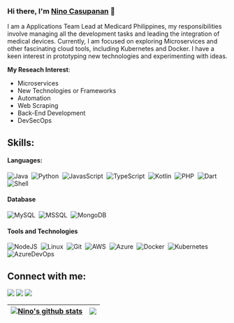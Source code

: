 ### Hi there, I'm [Nino Casupanan](https://nnocsupnn.github.io) 👋

I am a Applications Team Lead at Medicard Philippines, my responsibilities involve managing all the development tasks and leading the integration of medical devices. Currently, I am focused on exploring Microservices and other fascinating cloud tools, including Kubernetes and Docker. I have a keen interest in prototyping new technologies and experimenting with ideas.

**My Reseach Interest**:
- Microservices
- New Technologies or Frameworks
- Automation
- Web Scraping
- Back-End Development
- DevSecOps

## Skills:

#### Languages:

![Java](https://img.shields.io/badge/Java-ED8B00?style=for-the-badge&logo=java&logoColor=white)&nbsp;
![Python](https://img.shields.io/badge/Python-3776AB?style=for-the-badge&logo=python&logoColor=white)&nbsp;
![JavasScript](https://img.shields.io/badge/JavaScript-121011?style=for-the-badge&logo=javascript&logoColor=white)&nbsp;
![TypeScript](https://img.shields.io/badge/TypeScript-121011?style=for-the-badge&logo=typescript&logoColor=blue)&nbsp;
![Kotlin](https://img.shields.io/badge/Kotlin-blue?style=for-the-badge&logo=kotlin&logoColor=white)&nbsp;
![PHP](https://img.shields.io/badge/PHP-blue?style=for-the-badge&logo=php&logoColor=white)&nbsp;
![Dart](https://img.shields.io/badge/Dart-blue?style=for-the-badge&logo=dart&logoColor=white)&nbsp;
![Shell](https://img.shields.io/badge/Shell_Script-121011?style=for-the-badge&logo=gnu-bash&logoColor=white)&nbsp;

#### Database

![MySQL](https://img.shields.io/badge/MySQL-00000F?style=for-the-badge&logo=mysql&logoColor=white)&nbsp;
![MSSQL](https://img.shields.io/badge/MSSQL-316192?style=for-the-badge&logo=ssms&logoColor=white)&nbsp;
![MongoDB](https://img.shields.io/badge/MongoDB-316192?style=for-the-badge&logo=mongodb&logoColor=white)&nbsp;

#### Tools and Technologies

![NodeJS](https://img.shields.io/badge/NodeJS-121011?style=for-the-badge&logo=javascript&logoColor=white)&nbsp;
![Linux](https://img.shields.io/badge/Linux-FCC624?style=for-the-badge&logo=linux&logoColor=black)&nbsp;
![Git](https://img.shields.io/badge/GIT-E44C30?style=for-the-badge&logo=git&logoColor=white)&nbsp;
![AWS](https://img.shields.io/badge/Amazon_AWS-232F3E?style=for-the-badge&logo=amazon-aws&logoColor=white)&nbsp;
![Azure](https://img.shields.io/badge/Azure--Cloud-blue?style=for-the-badge&logo=azure-devops&logoColor=white)&nbsp;
![Docker](https://img.shields.io/badge/Docker-blue?style=for-the-badge&logo=docker&logoColor=white)&nbsp;
![Kubernetes](https://img.shields.io/badge/Kubernetes-violet?style=for-the-badge&logo=kubernetes&logoColor=white)&nbsp;
![AzureDevOps](https://img.shields.io/badge/Azure--Cloud-blue?style=for-the-badge&logo=azure-devops&logoColor=white)&nbsp;

## Connect with me:

<p align = "center">

[<img src ="https://img.shields.io/badge/website-%23.svg?&style=for-the-badge&logo=www&logoColor=white%22&color=black">](https://nnocsupnn.github.io)
[<img src="https://img.shields.io/badge/linkedin-%2312100E.svg?&style=for-the-badge&logo=linkedin&logoColor=white&color=black" />](https://www.linkedin.com/in/nnocsupnn/)
[<img src="https://img.shields.io/badge/instagram-%2312100E.svg?&style=for-the-badge&logo=instagram&logoColor=white&color=black" />](https://instagram.com/nnocsupnn)
</p>

| <a href="https://github.com/anuraghazra/github-readme-stats"><img align="center" src="https://github-readme-stats.vercel.app/api?username=nnocsupnn&show_icons=true&include_all_commits=true&theme=dark&hide_border=true" alt="Nino's github stats" /></a> | <a href="https://github.com/anuraghazra/github-readme-stats"><img align="center" src="https://github-readme-stats.vercel.app/api/top-langs/?username=nnocsupnn&layout=compact&theme=dark&hide_border=true" /></a> |
| ------------- | ------------- |

